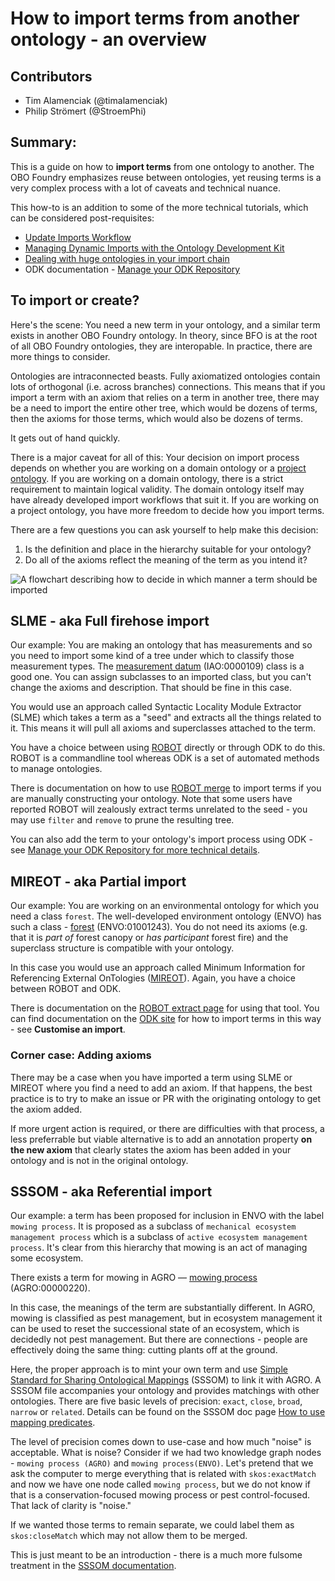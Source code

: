 # How to import terms from another ontology - an overview

## Contributors

- Tim Alamenciak (@timalamenciak)
- Philip Strömert (@StroemPhi)

## Summary:

This is a guide on how to **import terms** from one ontology to another. The OBO Foundry emphasizes reuse between ontologies, yet reusing terms is a very complex process with a lot of caveats and technical nuance.

This how-to is an addition to some of the more technical tutorials, which can be considered post-requisites:
- [Update Imports Workflow](https://oboacademy.github.io/obook/howto/update-import/?h=import)
- [Managing Dynamic Imports with the Ontology Development Kit](https://oboacademy.github.io/obook/howto/update-import/?h=import)
- [Dealing with huge ontologies in your import chain](https://oboacademy.github.io/obook/howto/deal-with-large-ontologies/?h=import)
- ODK documentation - [Manage your ODK Repository](https://obofoundry.org/COB/odk-workflows/RepoManagement/)

## To import or create?

Here's the scene: You need a new term in your ontology, and a similar term exists in another OBO Foundry ontology. In theory, since BFO is at the root of all OBO Foundry ontologies, they are interopable. In practice, there are more things to consider.

Ontologies are intraconnected beasts. Fully axiomatized ontologies contain lots of orthogonal (i.e. across branches) connections. This means that if you import a term with an axiom that relies on a term in another tree, there may be a need to import the entire other tree, which would be dozens of terms, then the axioms for those terms, which would also be dozens of terms.

It gets out of hand quickly.

There is a major caveat for all of this: Your decision on import process depends on whether you are working on a domain ontology or a [project ontology](../tutorial/project-ontology-development/). If you are working on a domain ontology, there is a strict requirement to maintain logical validity. The domain ontology itself may have already developed import workflows that suit it. If you are working on a project ontology, you have more freedom to decide how you import terms.

There are a few questions you can ask yourself to help make this decision:
1. Is the definition and place in the hierarchy suitable for your ontology?
2. Do all of the axioms reflect the meaning of the term as you intend it?

![A flowchart describing how to decide in which manner a term should be imported](ImportFlow.png)

## SLME - aka Full firehose import

Our example: You are making an ontology that has measurements and so you need to import some kind of a tree under which to classify those measurement types. The [measurement datum](http://purl.obolibrary.org/obo/IAO_0000109) (IAO:0000109) class is a good one. You can assign subclasses to an imported class, but you can't change the axioms and description. That should be fine in this case.

You would use an approach called Syntactic Locality Module Extractor (SLME) which takes a term as a "seed" and extracts all the things related to it. This means it will pull all axioms and superclasses attached to the term. 

You have a choice between using [ROBOT](https://robot.obolibrary.org/) directly or through ODK to do this. ROBOT is a commandline tool whereas ODK is a set of automated methods to manage ontologies. 

There is documentation on how to use [ROBOT merge](https://robot.obolibrary.org/extract) to import terms if you are manually constructing your ontology. Note that some users have reported ROBOT will zealously extract terms unrelated to the seed - you may use `filter` and `remove` to prune the resulting tree.

You can also add the term to your ontology's import process using ODK - see [Manage your ODK Repository for more technical details](https://obofoundry.org/COB/odk-workflows/RepoManagement/).

## MIREOT - aka Partial import

Our example: You are working on an environmental ontology for which you need a class `forest`. The well-developed environment ontology (ENVO) has such a class - [forest](http://purl.obolibrary.org/obo/ENVO_01001243) (ENVO:01001243). You do not need its axioms (e.g. that it is *part of* forest canopy or *has participant* forest fire) and the superclass structure is compatible with your ontology.

In this case you would use an approach called Minimum Information for Referencing External OnTologies ([MIREOT](https://journals.sagepub.com/doi/abs/10.3233/AO-2011-0087)). Again, you have a choice between ROBOT and ODK.

There is documentation on the [ROBOT extract page](https://robot.obolibrary.org/extract) for using that tool. You can find documentation on the [ODK site](https://obofoundry.org/COB/odk-workflows/RepoManagement/) for how to import terms in this way - see **Customise an import**.

### Corner case: Adding axioms

There may be a case when you have imported a term using SLME or MIREOT where you find a need to add an axiom. If that happens, the best practice is to try to make an issue or PR with the originating ontology to get the axiom added. 

If more urgent action is required, or there are difficulties with that process, a less preferrable but viable alternative is to add an annotation property **on the new axiom** that clearly states the axiom has been added in your ontology and is not in the original ontology.

## SSSOM - aka Referential import

Our example: a term has been proposed for inclusion in ENVO with the label `mowing process`. It is proposed as a subclass of `mechanical ecosystem management process` which is a subclass of `active ecosystem management process`. It's clear from this hierarchy that mowing is an act of managing some ecosystem.

There exists a term for mowing in AGRO — [mowing process](http://purl.obolibrary.org/obo/AGRO_00000220) (AGRO:00000220).

In this case, the meanings of the term are substantially different. In AGRO, mowing is classified as pest management, but in ecosystem management it can be used to reset the successional state of an ecosystem, which is decidedly not pest management. But there are connections - people are effectively doing the same thing: cutting plants off at the ground.

Here, the proper approach is to mint your own term and use [Simple Standard for Sharing Ontological Mappings](https://mapping-commons.github.io/sssom/) (SSSOM) to link it with AGRO. A SSSOM file accompanies your ontology and provides matchings with other ontologies. There are five basic levels of precision: `exact`, `close`, `broad`, `narrow` or `related`. Details can be found on the SSSOM doc page [How to use mapping predicates](https://mapping-commons.github.io/sssom/mapping-predicates/).

The level of precision comes down to use-case and how much "noise" is acceptable. What is noise? Consider if we had two knowledge graph nodes - `mowing process (AGRO)` and `mowing process(ENVO)`. Let's pretend that we ask the computer to merge everything that is related with `skos:exactMatch` and now we have one node called `mowing process`, but we do not know if that is a conservation-focused mowing process or pest control-focused. That lack of clarity is "noise." 

If we wanted those terms to remain separate, we could label them as `skos:closeMatch` which may not allow them to be merged.

This is just meant to be an introduction - there is a much more fulsome treatment in the [SSSOM documentation](https://mapping-commons.github.io/sssom/mapping-predicates/).